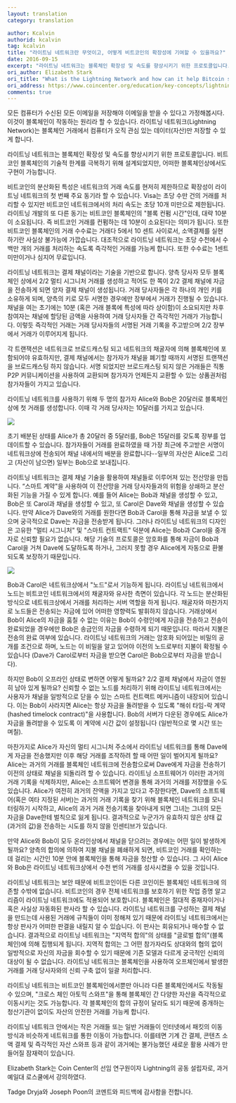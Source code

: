 ```yaml
---
layout: translation
category: translation

author: Kcalvin
authorid: kcalvin
tag: kcalvin
title: "라이트닝 네트워크란 무엇이고, 어떻게 비트코인의 확장성에 기여할 수 있을까요?"
date: 2016-09-15
excerpt: "라이트닝 네트워크는 블록체인 확장성 및 속도를 향상시키기 위한 프로토콜입니다. 비트코인 블록체인의 기술적 한계를 극복하기 위해 설계되었지만, 어떠한 블록체인상에서도 구현이 가능합니다."
ori_author: Elizabeth Stark
ori_title: "What is the Lightning Network and how can it help Bitcoin scale?"
ori_address: https://www.coincenter.org/education/key-concepts/lightning-network/
comments: true
---
```


모든 컴퓨터가 수신된 모든 이메일을 저장해야 이메일을 받을 수 있다고 가정해봅시다. 이것이 블록체인이 작동하는 원리라 할 수 있습니다. 라이트닝 네트워크(Lightning Network)는 블록체인 거래에서 컴퓨터가 오직 관심 있는 데이터(자산)만 저장할 수 있게 합니다.

라이트닝 네트워크는 블록체인 확장성 및 속도를 향상시키기 위한 프로토콜입니다. 비트코인 블록체인의 기술적 한계를 극복하기 위해 설계되었지만, 어떠한 블록체인상에서도 구현이 가능합니다.

비트코인의 분산화된 특성은 네트워크의 거래 속도를 현저히 제한하므로 확장성이 라이트닝 네트워크의 첫 번째 주요 동기라 할 수 있습니다. Visa는 초당 수만 건의 거래를 처리할 수 있지만 비트코인 네트워크에서의 처리 속도는 초당 10개 미만으로 제한됩니다. 라이트닝 개발의 또 다른 동기는 비트코인 블록체인의 "블록 컨펌 시간"인데, 대략 10분이 소요됩니다. 즉 비트코인 거래를 컨펌하는 데 10분이 소요된다는 의미가 됩니다. 또한 비트코인 블록체인의 거래 수수료는 거래다 5에서 10 센트 사이로서, 소액결제를 실현하기란 사실상 불가능에 가깝습니다. 대조적으로 라이트닝 네트워크는 초당 수천에서 수백만 개의 거래를 처리하는 속도록 즉각적인 거래를 가능케 합니다. 또한 수수료는 1센트 미만이거나 심지어 무료입니다.

라이트닝 네트워크는 결제 채널이라는 기술을 기반으로 합니다. 양측 당사자 모두 블록체인 상에서 2/2 멀티 시그니처 거래를 생성하고 적어도 한 쪽이 2/2 결제 채널에 자금을 전송하게 되면 양자 결제 채널이 생성됩니다. 거래 당사자들은 각 하나의 개인 키를 소유하게 되며, 양측의 키로 모두 서명한 경우에만 장부에서 거래가 진행될 수 있습니다. 채널을 여는 초기에는 10분 (혹은 거래 블록에 특성에 따라 상이함)이 소요되지만 차후 참여자는 채널에 할당된 금액을 사용하여 거래 당사자들 간 즉각적인 거래가 가능합니다. 이렇듯 즉각적인 거래는 거래 당사자들의 서명된 거래 기록을 주고받으며 2/2 장부에서 거래가 이루어지게 됩니다.

각 트랜잭션은 네트워크로 브로드캐스팅 되고 네트워크의 채굴자에 의해 블록체인에 포함되어야 유효하지만, 결제 채널에서는 참가자가 채널을 폐기할 때까지 서명된 트랜잭션을 브로드캐스팅 하지 않습니다. 서명 되었지만 브로드캐스팅 되지 않은 거래들은 직통 P2P 커뮤니케이션을 사용하여 교환되며 참가자가 언제든지 교환할 수 있는 상품권처럼 참가자들이 가지고 있습니다.

라이트닝 네트워크를 사용하기 위해 두 명의 참가자 Alice와 Bob은 20달러로 블록체인상에 첫 거래를 생성합니다. 이때 각 거래 당사자는 10달러를 가지고 있습니다.

![](/asset/img/post/lightning1.jpg)

초기 배분된 상태를 Alice가 총 20달러 중 5달러를, Bob은 15달러를 갖도록 장부를 업데이트할 수 있습니다. 참가자들이 거래를 완료하였을 때 가장 최근에 주고받은 서명이 네트워크상에 전송되어 채널 내에서의 배분을 완료합니다--일부의 자산은 Alice로 그리고 (자산이 남으면) 일부는 Bob으로 보내집니다.

라이트닝 네트워크는 결제 채널 기술을 활용하여 채널들로 이루어져 있는 전산망을 만듭니다. “스마트 계약"을 사용하여 이 전산망을 거래 당사자들과의 위험을 상쇄하고 분산화된 기능을 가질 수 있게 합니다. 예를 들어 Alice는 Bob과 채널을 생성할 수 있고, Bob은 또 Carol과 채널을 생성할 수 있고, 또 Carol은 Dave와 채널을 생성할 수 있습니다. 만약 Alice가 Dave와의 거래를 원한다면 Bob과 Carol을 통해 자금을 보낼 수 있으며 궁극적으로 Dave는 자금을 전송받게 됩니다. 그러나 라이트닝 네트워크의 디자인은 고유한 "멀티 시그니처" 및 "스마트 컨트랙트" 덕분에 Alice는 Bob과 Carol을 중개자로 신뢰할 필요가 없습니다. 해당 기술의 프로토콜은 암호화를 통해 자금이 Bob과 Carol을 거쳐 Dave에 도달하도록 하거나, 그러지 못할 경우 Alice에게 자동으로 환불되도록 보장하기 때문입니다.

![](/asset/img/post/lightning2.jpg)

Bob과 Carol은 네트워크상에서 "노드"로서 기능하게 됩니다. 라이트닝 네트워크에서 노드는 비트코인 네트워크에서의 채굴자와 유사한 측면이 있습니다. 각 노드는 분산화된 방식으로 네트워크상에서 거래를 처리하는 서버 역할을 하게 됩니다. 채굴자와 마찬가지로 노드들은 전송되는 자금에 있어 어떠한 영향력도 발휘하지 않습니다. 거래상에서 Bob이 Alice의 자금을 훔칠 수 없는 이유는 Bob이 수령인에게 자금을 전송하고 전송이 완료되었을 경우에만 Bob은 송금인의 자금을 수령하게 되기 때문입니다. 따라서 지불은 전송의 완료 여부에 있습니다. 라이트닝 네트워크의 거래는 암호화 되어있는 비밀의 공개를 조건으로 하며, 노드는 이 비밀을 알고 있어야 이전의 노드로부터 지불이 확정될 수 있습니다 (Dave가 Carol로부터 자금을 받으면 Carol은 Bob으로부터 자금을 받습니다).

하지만 Bob이 오프라인 상태로 변하면 어떻게 될까요? 2/2 결제 채널에서 자금이 영원히 남아 있게 될까요? 신뢰할 수 없는 노드를 처리하기 위해 라이트닝 네트워크에서는 사용자가 채널을 일방적으로 닫을 수 있는 스마트 컨트랙트 메커니즘이 내장되어 있습니다. 이는 Bob이 사라지면 Alice는 항상 자금을 돌려받을 수 있도록 "해쉬 타임-락 계약(hashed timelock contract)"을 사용합니다. Bob의 서버가 다운된 경우에도 Alice가 자금을 돌려받을 수 있도록 이 계약에 시간 값이 설정됩니다 (일반적으로 몇 시간 또는 며칠).

마찬가지로 Alice가 자신의 멀티 시그니처 주소에서 라이트닝 네트워크를 통해 Dave에게 자금을 전송했지만 이후 해당 거래를 조작하려 할 때 어떤 일이 벌어지게 될까요? Alice는 과거의 거래를 블록체인 네트워크에 전송함으로써 Dave에게 자금을 전송하기 이전의 상태로 채널을 되돌리려 할 수 있습니다. 라이트닝 소프트웨어가 이러한 과거의 거래 기록을 삭제하지만, Alice는 소프트웨어 변경을 통해 과거의 거래를 저장했을 수도 있습니다. Alice가 여전히 과거의 잔액을 가지고 있다고 주장한다면, Dave의 소프트웨어(혹은 여타 지정된 서버)는 과거의 거래 기록을 찾기 위해 블록체인 네트워크를 모니터링하기 시작하고, Alice의 과거 거래 전송기록을 찾아내게 되면 그녀는 그녀의 모든 자금을 Dave한테 벌칙으로 잃게 됩니다. 결과적으로 누군가가 유효하지 않은 상태 값(과거의 값)을 전송하는 시도를 하지 않을 인센티브가 있습니다.

만약 Alice와 Bob이 모두 온라인상에서 채널을 닫으려는 경우에는 어떤 일이 발생하게 될까요? 양측의 합의에 의하여 지불 채널을 폐쇄하게 되면, 비트코인 거래를 확인하는 데 걸리는 시간인 10분 안에 블록체인을 통해 자금을 청산할 수 있습니다. 그 사이 Alice와 Bob은 라이트닝 네트워크상에서 수천 번의 거래를 성사시켰을 수 있을 것입니다.

라이트닝 네트워크는 보안 때문에 비트코인이든 다른 코인이든 블록체인 네트워크에 의존할 수밖에 없습니다. 비트코인의 경우 전체 네트워크를 보호하기 위한 작업 증명 알고리즘이 라이트닝 네트워크에도 적용되어 보호합니다. 블록체인은 절대적 중재자이거나 혹은 사실상 자동화된 판사라 할 수 있습니다. 라이트닝 네트워크를 구성하는 결제 채널을 만드는데 사용된 거래에 규칙들이 이미 정해져 있기 때문에 라이트닝 네트워크에서는 항상 판사가 어떠한 판결을 내릴지 알 수 있습니다. 이 판사는 회유되거나 매수할 수 없습니다. 결과적으로 라이트닝 네트워크는 "지역적 합의"의 상태를 "글로벌 합의"(블록체인)에 의해 집행되게 됩니다. 지역적 합의는 그 어떤 참가자라도 상대와의 협의 없이 일방적으로 자신의 자금을 회수할 수 있기 때문에 기존 모델과 다르게 궁극적인 신뢰의 대상이 될 수 없습니다. 라이트닝 네트워크는 블록체인을 사용하여 오프체인에서 발생한 거래를 거래 당사자와의 신뢰 구축 없이 일괄 처리합니다.

라이트닝 네트워크는 비트코인 블록체인에서뿐만 아니라 다른 블록체인에서도 작동될 수 있으며, "크로스 체인 아토믹 스와프"을 통해 블록체인 간 다양한 자산을 즉각적으로 이동시키는 것도 가능합니다. 각 블록체인의 합의 규정이 달라도 되기 때문에 중개하는 청산기관이 없이도 자산의 안전한 거래를 가능케 합니다.

라이트닝 네트워크 안에서는 작은 거래들 또는 일반 거래들이 인터넷에서 패킷의 이동 방식과 비슷하게 네트워크를 통한 이동이 가능합니다. 이를테면 기계 간 결제, 콘텐츠 소액 결제 및 즉각적인 자산 스와프 등과 같이 과거에는 불가능했던 새로운 활용 사례가 만들어질 잠재력이 있습니다.

Elizabeth Stark는 Coin Center의 선임 연구원이자 Lightning의 공동 설립자로, 과거 예일대 로스쿨에서 강의하였다.

Tadge Dryja와 Joseph Poon의 코멘트와 피드백에 감사함을 전합니다.